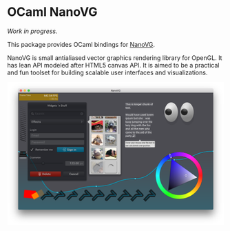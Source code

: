 
# OCaml NanoVG

_Work in progress._

This package provides OCaml bindings for [NanoVG](https://github.com/memononen/nanovg).

NanoVG is small antialiased vector graphics rendering library for OpenGL. It has lean API modeled after HTML5 canvas API. It is aimed to be a practical and fun toolset for building scalable user interfaces and visualizations.

![img](https://github.com/memononen/nanovg/blob/master/example/screenshot-01.png?raw=true)


